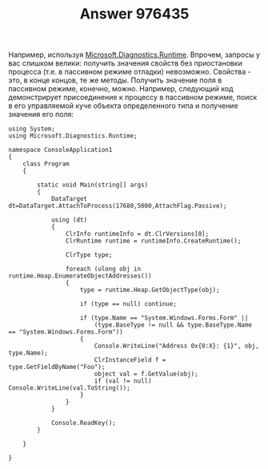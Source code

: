 ﻿---
title: "Answer 976435"
se.owner.user_id: 240512
se.owner.display_name: "MSDN.WhiteKnight"
se.owner.link: "https://ru.stackoverflow.com/users/240512/msdn-whiteknight"
se.answer_id: 976435
se.question_id: 976245
se.post_type: answer
se.score: 4
se.is_accepted: True
---
<p>Например, используя <a href="https://github.com/Microsoft/clrmd" rel="nofollow noreferrer">Microsoft.Diagnostics.Runtime</a>. Впрочем, запросы у вас слишком велики: получить значения свойств без приостановки процесса (т.е. в пассивном режиме отладки) невозможно. Свойства - это, в конце концов, те же методы. Получить значение поля в пассивном режиме, конечно, можно. Например, следующий код демонстрирует присоединение к процессу в пассивном режиме, поиск в его управляемой куче объекта определенного типа и получение значения его поля:</p>

<pre><code>using System;
using Microsoft.Diagnostics.Runtime;

namespace ConsoleApplication1
{
    class Program
    {       

        static void Main(string[] args)
        {
            DataTarget dt=DataTarget.AttachToProcess(17680,5000,AttachFlag.Passive); 

            using (dt)
            {
                ClrInfo runtimeInfo = dt.ClrVersions[0];
                ClrRuntime runtime = runtimeInfo.CreateRuntime();

                ClrType type;

                foreach (ulong obj in runtime.Heap.EnumerateObjectAddresses())
                {
                    type = runtime.Heap.GetObjectType(obj);

                    if (type == null) continue;

                    if (type.Name == "System.Windows.Forms.Form" || 
                        (type.BaseType != null &amp;&amp; type.BaseType.Name == "System.Windows.Forms.Form"))
                    {
                        Console.WriteLine("Address 0x{0:X}: {1}", obj, type.Name);
                        ClrInstanceField f = type.GetFieldByName("Foo");
                        object val = f.GetValue(obj);
                        if (val != null) Console.WriteLine(val.ToString());
                    }
                }
            }

            Console.ReadKey();
        }

    } 

}
</code></pre>

